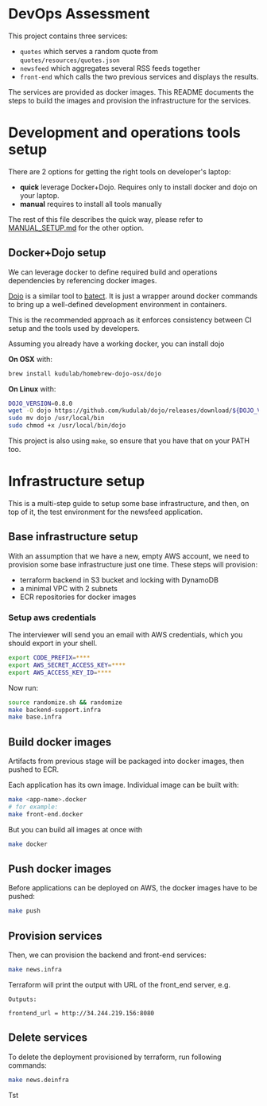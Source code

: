 # DevOps Assessment

This project contains three services:

* `quotes` which serves a random quote from `quotes/resources/quotes.json`
* `newsfeed` which aggregates several RSS feeds together
* `front-end` which calls the two previous services and displays the results.

The services are provided as docker images. This README documents the steps to build the images and provision the infrastructure for the services.

# Development and operations tools setup

There are 2 options for getting the right tools on developer's laptop:
 * **quick** leverage Docker+Dojo. Requires only to install docker and dojo on your laptop.
 * **manual** requires to install all tools manually

 The rest of this file describes the quick way, please refer to [MANUAL_SETUP.md](MANUAL_SETUP.md) for the other option.

## Docker+Dojo setup

We can leverage docker to define required build and operations dependencies by referencing docker images.

[Dojo](https://github.com/kudulab/dojo) is a similar tool to [batect](https://github.com/charleskorn/batect/). It is just a wrapper around docker commands to bring up a well-defined development environment in containers.

This is the recommended approach as it enforces consistency between CI setup and the tools used by developers.

Assuming you already have a working docker, you can install dojo

**On OSX** with:

```sh
brew install kudulab/homebrew-dojo-osx/dojo
```

**On Linux** with:

```sh
DOJO_VERSION=0.8.0
wget -O dojo https://github.com/kudulab/dojo/releases/download/${DOJO_VERSION}/dojo_linux_amd64
sudo mv dojo /usr/local/bin
sudo chmod +x /usr/local/bin/dojo
```

This project is also using `make`, so ensure that you have that on your PATH too.

# Infrastructure setup

This is a multi-step guide to setup some base infrastructure, and then, on top of it, the test environment for the newsfeed application.

## Base infrastructure setup

With an assumption that we have a new, empty AWS account, we need to provision some base infrastructure just one time.
These steps will provision:
 * terraform backend in S3 bucket and locking with DynamoDB
 * a minimal VPC with 2 subnets
 * ECR repositories for docker images

### Setup aws credentials
The interviewer will send you an email with AWS credentials, which you should export in your shell.

```sh
export CODE_PREFIX=****
export AWS_SECRET_ACCESS_KEY=****
export AWS_ACCESS_KEY_ID=****
```

Now run:

```sh
source randomize.sh && randomize
make backend-support.infra
make base.infra
```

## Build docker images

Artifacts from previous stage will be packaged into docker images, then pushed to ECR.

Each application has its own image. Individual image can be built with:

```sh
make <app-name>.docker
# for example:
make front-end.docker
```

But you can build all images at once with

```sh
make docker
```

## Push docker images

Before applications can be deployed on AWS, the docker images have to be pushed:

```sh
make push
```

## Provision services

Then, we can provision the backend and front-end services:

```sh
make news.infra
```

Terraform will print the output with URL of the front_end server, e.g.

```
Outputs:

frontend_url = http://34.244.219.156:8080
```

## Delete services

To delete the deployment provisioned by terraform, run following commands:

```sh
make news.deinfra
```
Tst